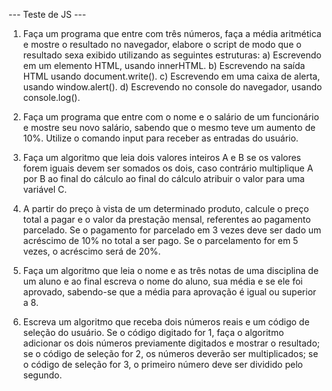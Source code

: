 --- Teste de JS ---
1) Faça um programa que entre com três números, faça a média aritmética e
mostre o resultado no navegador, elabore o script de modo que o resultado sexa
exibido utilizando as seguintes estruturas:
  a) Escrevendo em um elemento HTML, usando innerHTML.
  b) Escrevendo na saída HTML usando document.write().
  c) Escrevendo em uma caixa de alerta, usando window.alert().
  d) Escrevendo no console do navegador, usando console.log().

2) Faça um programa que entre com o nome e o salário de um funcionário e mostre
seu novo salário, sabendo que o mesmo teve um aumento de 10%. Utilize o
comando input para receber as entradas do usuário.

3) Faça um algoritmo que leia dois valores inteiros A e B se os valores forem iguais
devem ser somados os dois, caso contrário multiplique A por B ao final do
cálculo ao final do cálculo atribuir o valor para uma variável C.

4) A partir do preço à vista de um determinado produto, calcule o preço total a
pagar e o valor da prestação mensal, referentes ao pagamento parcelado. Se o
pagamento for parcelado em 3 vezes deve ser dado um acréscimo de 10% no
total a ser pago. Se o parcelamento for em 5 vezes, o acréscimo será de 20%.

5) Faça um algoritmo que leia o nome e as três notas de uma disciplina de um
aluno e ao final escreva o nome do aluno, sua média e se ele foi aprovado,
sabendo-se que a média para aprovação é igual ou superior a 8.

6) Escreva um algoritmo que receba dois números reais e um código de seleção do
usuário. Se o código digitado for 1, faça o algoritmo adicionar os dois números
previamente digitados e mostrar o resultado; se o código de seleção for 2, os
números deverão ser multiplicados; se o código de seleção for 3, o primeiro
número deve ser dividido pelo segundo.
